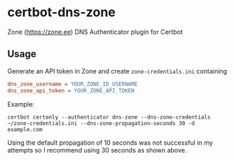 # certbot-dns-zone

Zone (https://zone.ee) DNS Authenticator plugin for Certbot

## Usage

Generate an API token in Zone and create `zone-credentials.ini` containing

```ini
dns_zone_username = YOUR_ZONE_ID_USERNAME
dns_zone_api_token = YOUR_ZONE_API_TOKEN
```

Example:

```shell
certbot certonly --authenticator dns-zone --dns-zone-credentials ~/zone-credentials.ini --dns-zone-propagation-seconds 30 -d example.com
```

Using the default propagation of 10 seconds was not successful in my attempts so I recommend using 30 seconds as shown above.

